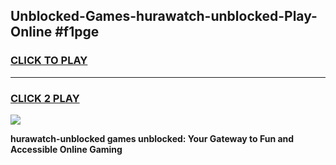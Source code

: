 
## Unblocked-Games-hurawatch-unblocked-Play-Online #f1pge
<h3>
<a href="https://news.freeplayer.one?title=hurawatch-unblocked&ref=3">CLICK TO PLAY</a></h3>
<hr>

<h3>
<a href="https://news.freeplayer.one?title=hurawatch-unblocked&ref=3">CLICK 2 PLAY</a>
  
</h3>

<a href="https://news.freeplayer.one?title=hurawatch-unblocked&ref=3"><img src="https://clearcache.store/games.png"></a>


**hurawatch-unblocked games unblocked: Your Gateway to Fun and Accessible Online Gaming**

